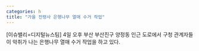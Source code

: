 ```yaml
---
categories: h
title: "가을 전령사 은행나무 열매 수거 작업"
---
```

[이슈밸리=디지털뉴스팀] 4일 오후 부산 부산진구 양정동 인근 도로에서 구청 관계자들이 악취가 나는 은행나무 열매 수거 작업을 하고 있다.